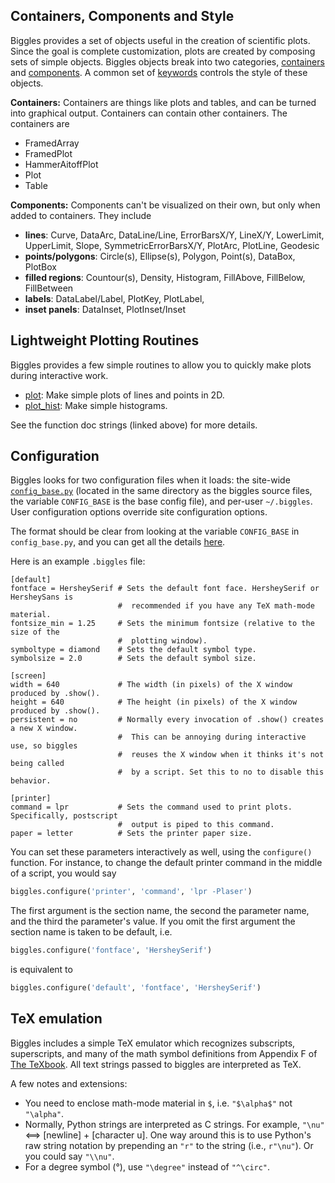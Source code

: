 ## Containers, Components and Style
Biggles provides a set of objects useful in the creation of scientific plots. Since the goal is complete customization, plots are created by composing sets of simple objects. Biggles objects break into two categories,
[containers](containers.md) and [components](components.md). A common set of [keywords](style.md)
controls the style of these objects.

**Containers:** Containers are things like plots and tables, and can be turned into graphical output. Containers can contain other containers. The containers are

* FramedArray
* FramedPlot
* HammerAitoffPlot
* Plot
* Table  

**Components:** Components can't be visualized on their own, but only when added to containers. They include

 - **lines**: Curve, DataArc, DataLine/Line, ErrorBarsX/Y, LineX/Y, LowerLimit, UpperLimit, Slope,
   SymmetricErrorBarsX/Y, PlotArc, PlotLine, Geodesic
 - **points/polygons**: Circle(s), Ellipse(s), Polygon, Point(s), DataBox, PlotBox
 - **filled regions**: Countour(s), Density, Histogram, FillAbove, FillBelow, FillBetween
 - **labels**: DataLabel/Label, PlotKey, PlotLabel,
 - **inset panels**: DataInset, PlotInset/Inset


## Lightweight Plotting Routines
Biggles provides a few simple routines to allow you to quickly make plots during interactive work.

 - [plot](https://github.com/biggles-plot/biggles/blob/master/biggles/func.py#L45): Make simple plots of lines and points in 2D.
 - [plot_hist](https://github.com/biggles-plot/biggles/blob/master/biggles/func.py#L134): Make simple histograms.

See the function doc strings (linked above) for more details.

## Configuration
Biggles looks for two configuration files when it loads: the site-wide [`config_base.py`](https://github.com/biggles-plot/biggles/blob/master/biggles/config_base.py) (located in the same directory as the biggles source files, the variable `CONFIG_BASE` is the base config file), and per-user `~/.biggles`. User configuration options override site configuration options.

The format should be clear from looking at the variable `CONFIG_BASE` in `config_base.py`, and you can get all the details [here](https://docs.python.org/2/library/configparser.html).

Here is an example `.biggles` file:

```
[default]
fontface = HersheySerif # Sets the default font face. HersheySerif or HersheySans is
                        #  recommended if you have any TeX math-mode material.
fontsize_min = 1.25     # Sets the minimum fontsize (relative to the size of the
                        #  plotting window).
symboltype = diamond    # Sets the default symbol type.
symbolsize = 2.0        # Sets the default symbol size.

[screen]
width = 640             # The width (in pixels) of the X window produced by .show().
height = 640            # The height (in pixels) of the X window produced by .show().
persistent = no         # Normally every invocation of .show() creates a new X window.
                        #  This can be annoying during interactive use, so biggles
                        #  reuses the X window when it thinks it's not being called
                        #  by a script. Set this to no to disable this behavior.

[printer]
command = lpr           # Sets the command used to print plots. Specifically, postscript
                        #  output is piped to this command.
paper = letter          # Sets the printer paper size.
```

You can set these parameters interactively as well, using the `configure()` function. For instance, to change the default printer command in the middle of a script, you would say

```python
biggles.configure('printer', 'command', 'lpr -Plaser')
```

The first argument is the section name, the second the parameter name, and the third the parameter's value. If you omit the first argument the section name is taken to be default, i.e.

```python
biggles.configure('fontface', 'HersheySerif')
```

is equivalent to

```python
biggles.configure('default', 'fontface', 'HersheySerif')
```

## TeX emulation
Biggles includes a simple TeX emulator which recognizes subscripts, superscripts, and many of the math symbol definitions from Appendix F of [The TeXbook](https://www.pearsonhighered.com/program/Knuth-Computers-Typesetting-Volume-A-The-Te-Xbook/PGM61813.html). All text strings passed to biggles are interpreted as TeX.

A few notes and extensions:

 - You need to enclose math-mode material in `$`, i.e. `"$\alpha$"` not `"\alpha"`.
 - Normally, Python strings are interpreted as C strings. For example, `"\nu"` <==> [newline] + [character u]. One way
   around this is to use Python's raw string notation by prepending an `"r"` to the string (i.e., `r"\nu"`). Or you
   could say `"\\nu"`.
 - For a degree symbol (°), use `"\degree"` instead of `"^\circ"`.
